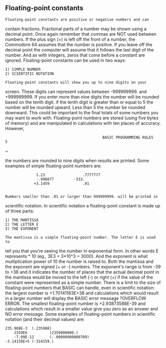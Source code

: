 ## Floating-point constants
  
  
    Floating-point constants are positive or negative numbers and can
  contain fractions. Fractional parts of a number may be shown using a
  decimal point. Once again remember that commas are NOT used between
  numbers. If the plus sign (+) is left off the front of a number, the
  Commodore 64 assumes that the number is positive. If you leave off the
  decimal point the computer will assume that it follows the last digit of
  the number. And as with integers, zeros that come before a constant
  are ignored. Floating-point constants can be used in two ways:

    1) SIMPLE NUMBER
    2) SCIENTIFIC NOTATION

    Floating-point constants will show you up to nine digits on your
  screen. These digits can represent values between -999999999. and
  +999999999. If you enter more than nine digits the number will be
  rounded based on the tenth digit. if the tenth digit is greater than or
  equal to 5 the number will be rounded upward. Less than 5 the number
  be rounded downward. This could be important to the final totals of
  some numbers you may want to work with.
    Floating-point numbers are stored (using five bytes of memory) and
  are manipulated in calculations with ten places of accuracy. However,

                                                BASIC PROGRAMMING RULES   5
~


  the numbers are rounded to nine digits when results are printed. Some
  examples of simple floating-point numbers are:

                  1.23                 .7777777
                  -.998877         -333.
                 +3.1459               .01


    Numbers smaller than .01 or larger than 999999999. will be printed in
  scientific notation. In scientific notation a floating-point constant is
  made up of three parts:

    1) THE MANTISSA
    2) THE LETTER E
    3) THE EXPONENT

    The mantissa is a simple floating-point number. The letter E is used to
  tell you that you're seeing the number in exponential form. In other
  words E represents * 10 (eg., 3E3 = 3*10^3 = 3000). And the exponent is
  what multiplication power of 10 the number is raised to.
    Both the mantissa and the exponent are signed (+ or -) numbers. The
  exponent's range is from -39 to +38 and it indicates the number of places
  that the actual decimal point in the mantissa would be moved to the left
  (-) or right (+) if the value of the constant were represented as a
  simple number.
    There is a limit to the size of floating-point numbers that BASIC can
  handle, even in scientific notation: the largest number is
  +1.70141183E+38 and calculations which would result in a larger number
  will display the BASIC error message ?OVERFLOW ERROR. The smallest
  floating-point number is +2.93873588E-39 and calculations which result
  in a smaller value give you zero as an answer and NO error message. Some
  examples of floating-point numbers in scientific notation (and their
  decimal values) are:

 	235.988E-3	(.235988)
        2359E6          (2359000000.)
        -7.09E-12       (-.00000000000709)
	-3.14159E+5	(-314159.)

